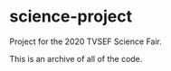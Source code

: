 # science-project

Project for the 2020 TVSEF Science Fair. 

This is an archive of all of the code. 
